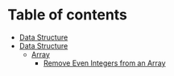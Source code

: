 # Table of contents

* [Data Structure](README.md)
* [Data Structure](data-structure/README.md)
  * [Array](data-structure/array/README.md)
    * [Remove Even Integers from an Array](data-structure/array/remove-even-integers-from-an-array.md)


